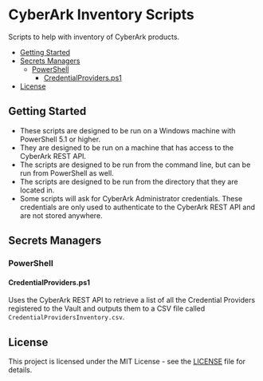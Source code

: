 # CyberArk Inventory Scripts <!-- omit in toc -->
Scripts to help with inventory of CyberArk products.

- [Getting Started](#getting-started)
- [Secrets Managers](#secrets-managers)
  - [PowerShell](#powershell)
    - [CredentialProviders.ps1](#credentialprovidersps1)
- [License](#license)


## Getting Started

- These scripts are designed to be run on a Windows machine with PowerShell 5.1 or higher.
- They are designed to be run on a machine that has access to the CyberArk REST API.
- The scripts are designed to be run from the command line, but can be run from PowerShell as well.
- The scripts are designed to be run from the directory that they are located in.
- Some scripts will ask for CyberArk Administrator credentials. These credentials are only used to authenticate to the CyberArk REST API and are not stored anywhere.

## Secrets Managers

### PowerShell

#### CredentialProviders.ps1

Uses the CyberArk REST API to retrieve a list of all the Credential Providers registered to the Vault and outputs them to a CSV file called `CredentialProvidersInventory.csv`.

## License

This project is licensed under the MIT License - see the [LICENSE](LICENSE) file for details.